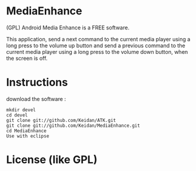 MediaEnhance
===

(GPL) Android Media Enhance is a FREE software.

This application, send a next command to the current media player using a long press to the volume up button 
and send a previous command to the current media player using a long press to the volume down button, when the screen is off.






Instructions
============


download the software :

	mkdir devel
	cd devel
	git clone git://github.com/Keidan/ATK.git
	git clone git://github.com/Keidan/MediaEnhance.git
	cd MediaEnhance
 	Use with eclipse 
	

License (like GPL)
==================
